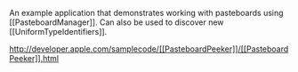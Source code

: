 

An example application that demonstrates working with pasteboards using [[PasteboardManager]]. Can also be used to discover new [[UniformTypeIdentifiers]].

http://developer.apple.com/samplecode/[[PasteboardPeeker]]/[[PasteboardPeeker]].html